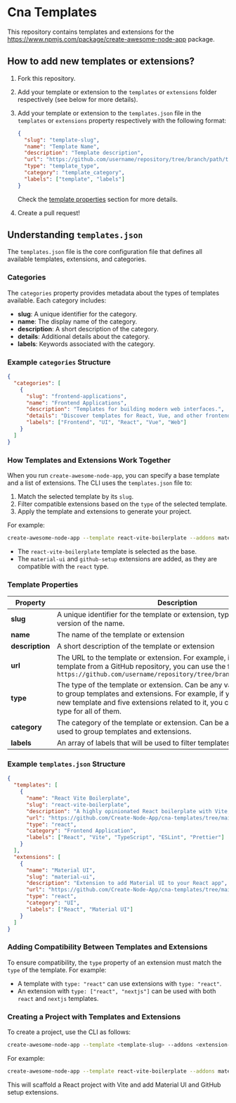 # Cna Templates

This repository contains templates and extensions for the <https://www.npmjs.com/package/create-awesome-node-app> package.

## How to add new templates or extensions?

1. Fork this repository.
2. Add your template or extension to the `templates` or `extensions` folder respectively (see below for more details).
3. Add your template or extension to the `templates.json` file in the `templates` or `extensions` property respectively with the following format:

   ```json
   {
     "slug": "template-slug",
     "name": "Template Name",
     "description": "Template description",
     "url": "https://github.com/username/repository/tree/branch/path/to/template",
     "type": "template_type",
     "category": "template_category",
     "labels": ["template", "labels"]
   }
   ```

   Check the [template properties](#template-properties) section for more details.

4. Create a pull request!

## Understanding `templates.json`

The `templates.json` file is the core configuration file that defines all available templates, extensions, and categories.

### Categories

The `categories` property provides metadata about the types of templates available. Each category includes:

- **slug**: A unique identifier for the category.
- **name**: The display name of the category.
- **description**: A short description of the category.
- **details**: Additional details about the category.
- **labels**: Keywords associated with the category.

### Example `categories` Structure

```json
{
  "categories": [
    {
      "slug": "frontend-applications",
      "name": "Frontend Applications",
      "description": "Templates for building modern web interfaces.",
      "details": "Discover templates for React, Vue, and other frontend frameworks to build beautiful user interfaces.",
      "labels": ["Frontend", "UI", "React", "Vue", "Web"]
    }
  ]
}
```

### How Templates and Extensions Work Together

When you run `create-awesome-node-app`, you can specify a base template and a list of extensions. The CLI uses the `templates.json` file to:

1. Match the selected template by its `slug`.
2. Filter compatible extensions based on the `type` of the selected template.
3. Apply the template and extensions to generate your project.

For example:

```sh
create-awesome-node-app --template react-vite-boilerplate --addons material-ui github-setup
```

- The `react-vite-boilerplate` template is selected as the base.
- The `material-ui` and `github-setup` extensions are added, as they are compatible with the `react` type.

### Template Properties

| Property        | Description                                                                                                                                                                                                                               | Type       |
| --------------- | ----------------------------------------------------------------------------------------------------------------------------------------------------------------------------------------------------------------------------------------- | ---------- |
| **slug**        | A unique identifier for the template or extension, typically a URL-friendly version of the name.                                                                                                                                          | `string`   |
| **name**        | The name of the template or extension                                                                                                                                                                                                     | `string`   |
| **description** | A short description of the template or extension                                                                                                                                                                                          | `string`   |
| **url**         | The URL to the template or extension. For example, if you want to use a template from a GitHub repository, you can use the following format: `https://github.com/username/repository/tree/branch/path/to/template`                        | `string`   |
| **type**        | The type of the template or extension. Can be any value that will be used to group templates and extensions. For example, if you want to add a new template and five extensions related to it, you can use the same type for all of them. | `string`   |
| **category**    | The category of the template or extension. Can be any value that will be used to group templates and extensions.                                                                                                                          | `string`   |
| **labels**      | An array of labels that will be used to filter templates and extensions.                                                                                                                                                                  | `string[]` |

### Example `templates.json` Structure

```json
{
  "templates": [
    {
      "name": "React Vite Boilerplate",
      "slug": "react-vite-boilerplate",
      "description": "A highly opinionated React boilerplate with Vite, TypeScript, ESLint, Prettier, and more.",
      "url": "https://github.com/Create-Node-App/cna-templates/tree/main/templates/react-vite-starter",
      "type": "react",
      "category": "Frontend Application",
      "labels": ["React", "Vite", "TypeScript", "ESLint", "Prettier"]
    }
  ],
  "extensions": [
    {
      "name": "Material UI",
      "slug": "material-ui",
      "description": "Extension to add Material UI to your React app",
      "url": "https://github.com/Create-Node-App/cna-templates/tree/main/extensions/react-material-ui",
      "type": "react",
      "category": "UI",
      "labels": ["React", "Material UI"]
    }
  ]
}
```

### Adding Compatibility Between Templates and Extensions

To ensure compatibility, the `type` property of an extension must match the `type` of the template. For example:

- A template with `type: "react"` can use extensions with `type: "react"`.
- An extension with `type: ["react", "nextjs"]` can be used with both `react` and `nextjs` templates.

### Creating a Project with Templates and Extensions

To create a project, use the CLI as follows:

```sh
create-awesome-node-app --template <template-slug> --addons <extension-slug-1> <extension-slug-2>
```

For example:

```sh
create-awesome-node-app --template react-vite-boilerplate --addons material-ui github-setup
```

This will scaffold a React project with Vite and add Material UI and GitHub setup extensions.
